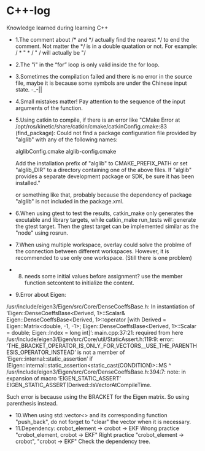 # C++-log
Knowledge learned during learning C++

- 1.The comment about /* and */ actually find the nearest */ to end the comment. Not matter the */ is in a double quatation or not.
For example: 
/ *  " * / " /
will actually be
"/

- 2.The "i" in the “for” loop is only valid inside the for loop.

- 3.Sometimes the compilation failed and there is no error in the source file, maybe it is because some symbols are under the Chinese input state. -_-||

- 4.Small mistakes matter! Pay attention to the sequence of the input arguments of the function.

- 5.Using catkin to compile, if there is an error like 
"CMake Error at /opt/ros/kinetic/share/catkin/cmake/catkinConfig.cmake:83 (find_package):
  Could not find a package configuration file provided by "alglib" with any
  of the following names:

    alglibConfig.cmake
    alglib-config.cmake

  Add the installation prefix of "alglib" to CMAKE_PREFIX_PATH or set
  "alglib_DIR" to a directory containing one of the above files.  If "alglib"
  provides a separate development package or SDK, be sure it has been
  installed."
  
  or something like that, probably because the dependency of package "alglib" is not included in the package.xml. 
  
- 6.When using gtest to test the results, catkin_make only generates the excutable and library targets, while catkin_make run_tests will generate the gtest target. Then the gtest target can be implemented similar as the "node" using rosrun.

- 7.When using multiple workspace, overlay could solve the problme of the connection between different workspaces. However, it is recommended to use only one workspace. (Still there is one problem)

- 8. needs some initial values before assignment? use the member function setcontent to initialize the content.

- 9.Error about Eigen:

/usr/include/eigen3/Eigen/src/Core/DenseCoeffsBase.h: In instantiation of ‘Eigen::DenseCoeffsBase<Derived, 1>::Scalar& Eigen::DenseCoeffsBase<Derived, 1>::operator[](Eigen::Index) [with Derived = Eigen::Matrix<double, -1, -1>; Eigen::DenseCoeffsBase<Derived, 1>::Scalar = double; Eigen::Index = long int]’:
main.cpp:37:21:   required from here
/usr/include/eigen3/Eigen/src/Core/util/StaticAssert.h:119:9: error: ‘THE_BRACKET_OPERATOR_IS_ONLY_FOR_VECTORS__USE_THE_PARENTHESIS_OPERATOR_INSTEAD’ is not a member of ‘Eigen::internal::static_assertion<false>’
         if (Eigen::internal::static_assertion<static_cast<bool>(CONDITION)>::MS
         ^
/usr/include/eigen3/Eigen/src/Core/DenseCoeffsBase.h:394:7: note: in expansion of macro ‘EIGEN_STATIC_ASSERT’
       EIGEN_STATIC_ASSERT(Derived::IsVectorAtCompileTime.
  
  Such error is because using the BRACKET for the Eigen matrix. So using parenthesis instead.
- 10.When using std::vector<> and its corresponding function "push_back", do not forget to "clear" the vector when it is necessary.
- 11.Dependency: crobot_element -> crobot -> EKF 
  Wrong practice "crobot_element, crobot -> EKF"
  Right practice "crobot_element -> crobot", "crobot -> EKF"
  Check the dependency tree.
